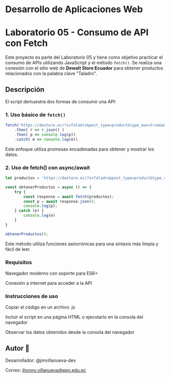 # Desarrollo de Aplicaciones Web

# Laboratorio 05 - Consumo de API con Fetch

Este proyecto es parte del Laboratorio 05 y tiene como objetivo practicar el consumo de APIs utilizando JavaScript y el método `fetch()`. Se realiza una conexión con el sitio web de **Dewalt Store Ecuador** para obtener productos relacionados con la palabra clave "Taladro".

## Descripción

El script demuestra dos formas de consumir una API:

### 1. Uso básico de `fetch()`

```javascript
fetch('https://dwstore.ec/?s=Taladro&post_type=product&type_aws=true&aws_id=1&aws_filter=1')
    .then( r => r.json() )
    .then( p => console.log(p))
    .catch( e => console.log(e))
```
Este enfoque utiliza promesas encadenadas para obtener y mostrar los datos.

### 2. Uso de fetch() con async/await
```javascript
let productos = 'https://dwstore.ec/?s=Taladro&post_type=product&type_aws=true&aws_id=1&aws_filter=1';

const obtenerProductos = async () => {
    try {
        const response = await fetch(productos);
        const p = await response.json();
        console.log(p);
    } catch (e) {
        console.log(e)
    }
}

obtenerProductos();
```
Este método utiliza funciones asincrónicas para una sintaxis más limpia y fácil de leer.

### Requisitos
Navegador moderno con soporte para ES6+

Conexión a internet para acceder a la API

### Instrucciones de uso
Copiar el código en un archivo .js

Incluir el script en una página HTML o ejecutarlo en la consola del navegador

Observar los datos obtenidos desde la consola del navegador

## Autor 📧
Desarrollador: @jmvillanueva-dev

Correo: jhonny.villanueva@epn.edu.ec
